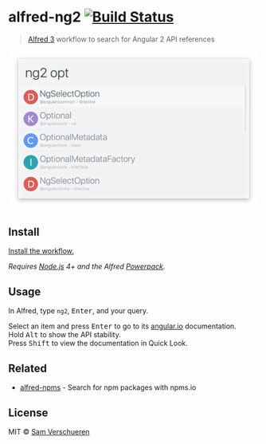# alfred-ng2 [![Build Status](https://travis-ci.org/SamVerschueren/alfred-ng2.svg?branch=master)](https://travis-ci.org/SamVerschueren/alfred-ng2)

> [Alfred 3](https://www.alfredapp.com) workflow to search for Angular 2 API references

<img src="screenshot.png" width="694">


## Install

[Install the workflow.](http://www.packal.org/workflow/ng2)

*Requires [Node.js](https://nodejs.org) 4+ and the Alfred [Powerpack](https://www.alfredapp.com/powerpack/).*


## Usage

In Alfred, type `ng2`, <kbd>Enter</kbd>, and your query.

Select an item and press <kbd>Enter</kbd> to go to its [angular.io](https://angular.io) documentation.<br>
Hold <kbd>Alt</kbd> to show the API stability.<br>
Press <kbd>Shift</kbd> to view the documentation in Quick Look.


## Related

- [alfred-npms](https://github.com/sindresorhus/alfred-npms) - Search for npm packages with npms.io


## License

MIT © [Sam Verschueren](https://github.com/SamVerschueren)
